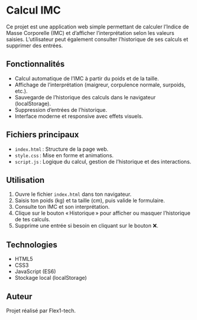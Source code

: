 # Calcul IMC

Ce projet est une application web simple permettant de calculer l’Indice de Masse Corporelle (IMC) et d’afficher l’interprétation selon les valeurs saisies. L’utilisateur peut également consulter l’historique de ses calculs et supprimer des entrées.

## Fonctionnalités

- Calcul automatique de l’IMC à partir du poids et de la taille.
- Affichage de l’interprétation (maigreur, corpulence normale, surpoids, etc.).
- Sauvegarde de l’historique des calculs dans le navigateur (localStorage).
- Suppression d’entrées de l’historique.
- Interface moderne et responsive avec effets visuels.

## Fichiers principaux

- `index.html` : Structure de la page web.
- `style.css` : Mise en forme et animations.
- `script.js` : Logique du calcul, gestion de l’historique et des interactions.

## Utilisation

1. Ouvre le fichier `index.html` dans ton navigateur.
2. Saisis ton poids (kg) et ta taille (cm), puis valide le formulaire.
3. Consulte ton IMC et son interprétation.
4. Clique sur le bouton « Historique » pour afficher ou masquer l’historique de tes calculs.
5. Supprime une entrée si besoin en cliquant sur le bouton ❌.

## Technologies

- HTML5
- CSS3
- JavaScript (ES6)
- Stockage local (localStorage)

## Auteur

Projet réalisé par Flex1-tech.
